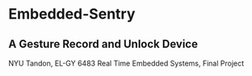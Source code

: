 # Embedded-Sentry
## A Gesture Record and Unlock Device
NYU Tandon, EL-GY 6483 Real Time Embedded Systems, Final Project
